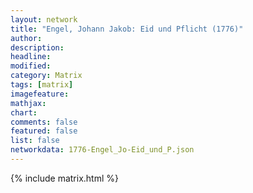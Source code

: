```yaml
---
layout: network
title: "Engel, Johann Jakob: Eid und Pflicht (1776)"
author:
description:
headline:
modified:
category: Matrix
tags: [matrix]
imagefeature: 
mathjax: 
chart: 
comments: false
featured: false
list: false
networkdata: 1776-Engel_Jo-Eid_und_P.json
---
```

{% include matrix.html %}
